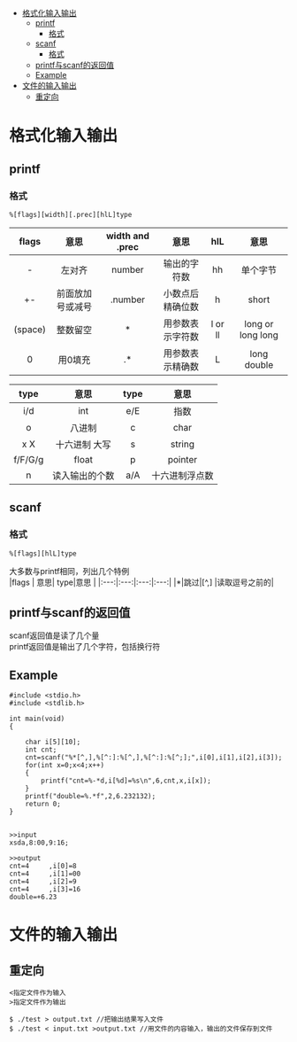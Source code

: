 - [格式化输入输出](#格式化输入输出)
  - [printf](#printf)
    - [格式](#格式)
  - [scanf](#scanf)
    - [格式](#格式-1)
  - [printf与scanf的返回值](#printf与scanf的返回值)
  - [Example](#example)
- [文件的输入输出](#文件的输入输出)
  - [重定向](#重定向)
# 格式化输入输出
## printf
### 格式
```
%[flags][width][.prec][hlL]type
```
|flags|意思|width and .prec|意思 | hlL| 意思|
|:---:|:---:|:---:|:---:|:---:|:---:|
|-|左对齐 |number|输出的字符数 | hh|单个字节 |
|+-|前面放加号或减号 |.number| 小数点后精确位数|h |short |
|(space)|整数留空|*|用参数表示字符数 |l or ll |long or long long |
|0| 用0填充 |.*| 用参数表示精确数| L| long double|

|type | 意思| type|意思 |
|:---:|:---:|:---:|:---:|
| i/d| int|e/E | 指数|
|o | 八进制| c| char|
| x X|十六进制 大写|s | string|
| f/F/G/g|float | p| pointer|
| n|读入输出的个数| a/A|十六进制浮点数|
## scanf
### 格式
```
%[flags][hlL]type
```
大多数与printf相同，列出几个特例  
|flags | 意思| type|意思 |
|:---:|:---:|:---:|:---:|
|*|跳过|[^,] |读取逗号之前的|
## printf与scanf的返回值
scanf返回值是读了几个量  
printf返回值是输出了几个字符，包括换行符  
## Example
```
#include <stdio.h>
#include <stdlib.h>

int main(void)
{
   
    char i[5][10];
    int cnt;
    cnt=scanf("%*[^,],%[^:]:%[^,],%[^:]:%[^;];",i[0],i[1],i[2],i[3]);
    for(int x=0;x<4;x++)
    {      
        printf("cnt=%-*d,i[%d]=%s\n",6,cnt,x,i[x]); 
    }
    printf("double=%.*f",2,6.232132);
    return 0;
}


>>input
xsda,8:00,9:16;

>>output
cnt=4     ,i[0]=8
cnt=4     ,i[1]=00
cnt=4     ,i[2]=9
cnt=4     ,i[3]=16
double=+6.23
```
# 文件的输入输出
## 重定向
```
<指定文件作为输入
>指定文件作为输出

$ ./test > output.txt //把输出结果写入文件
$ ./test < input.txt >output.txt //用文件的内容输入，输出的文件保存到文件

```